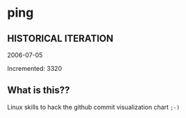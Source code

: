 # ping

## HISTORICAL ITERATION
2006-07-05

Incremented: 3320

## What is this?? 
Linux skills to hack the github commit visualization chart `;-)`
